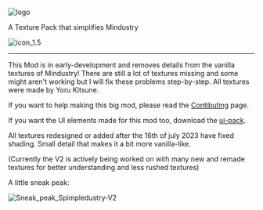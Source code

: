 ![logo](https://github.com/Yoru-Kitsune/Simpledustry/assets/108625654/05d4f375-3428-4b21-97e6-d303be3d1ece)

A Texture Pack that simplifies Mindustry

![icon_1.5](https://github.com/Yoru-Kitsune/Simpledustry/assets/108625654/9659e93e-dd20-477b-90e7-09462cd48608)

---

This Mod is in early-development and removes details from the vanilla textures of Mindustry!
There are still a lot of textures missing and some might aren't working but I will fix these problems step-by-step.
All textures were made by Yoru Kitsune.

If you want to help making this big mod, please read the [Contibuting](https://github.com/Yoru-Kitsune/Simpledustry/blob/main/CONTRIBUTING.md) page.

If you want the UI elements made for this mod too, download the [ui-pack](https://github.com/Yoru-Kitsune/Simpledustry-ui-pack).

All textures redesigned or added after the 16th of july 2023 have fixed shading. Small detail that makes it a bit more vanilla-like.



(Currently the V2 is actively being worked on with many new and remade textures for better understanding and less rushed textures)

A little sneak peak:

![Sneak_peak_Spimpledustry-V2](https://github.com/Yoru-Kitsune/Simpledustry/assets/108625654/8f5a97ee-72c8-4e2c-b25a-b260b2b40056)
